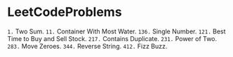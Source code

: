 # LeetCodeProblems

`1.`		Two Sum.
`11.`		Container With Most Water.
`136.` 	Single Number.
`121.` 	Best Time to Buy and Sell Stock.
`217.` 	Contains Duplicate.
`231.` 	Power of Two.
`283.` 	Move Zeroes.
`344.` 	Reverse String.
`412.` 	Fizz Buzz.
